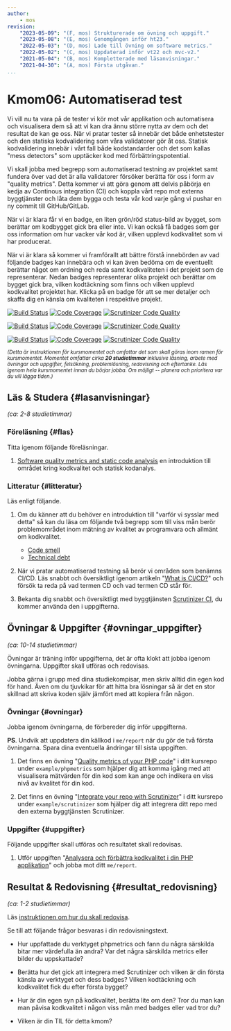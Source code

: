 ```yaml
---
author:
    - mos
revision:
    "2023-05-09": "(F, mos) Strukturerade om övning och uppgift."
    "2023-05-08": "(E, mos) Genomgången inför ht23."
    "2022-05-03": "(D, mos) Lade till övning om software metrics."
    "2022-05-02": "(C, mos) Uppdaterad inför vt22 och mvc-v2."
    "2021-05-04": "(B, mos) Kompletterade med läsanvisningar."
    "2021-04-30": "(A, mos) Första utgåvan."
...
```

Kmom06: Automatiserad test
==================================

Vi vill nu ta vara på de tester vi kör mot vår applikation och automatisera och visualisera dem så att vi kan dra ännu större nytta av dem och det resultat de kan ge oss. När vi pratar tester så innebär det både enhetstester och den statiska kodvalidering som våra validatorer gör åt oss. Statisk kodvalidering innebär i vårt fall både kodstandarder och det som kallas "mess detectors" som upptäcker kod med förbättringspotential.

Vi skall jobba med begrepp som automatiserad testning av projektet samt fundera över vad det är alla validatorer försöker berätta för oss i form av "quality metrics". Detta kommer vi att göra genom att delvis påbörja en kedja av Continous integration (CI) och koppla vårt repo mot externa byggtjänster och låta dem bygga och testa vår kod varje gång vi pushar en ny commit till GitHub/GitLab.

När vi är klara får vi en badge, en liten grön/röd status-bild av bygget, som berättar om kodbygget gick bra eller inte. Vi kan också få badges som ger oss information om hur vacker vår kod är, vilken upplevd kodkvalitet som vi har producerat.

När vi är klara så kommer vi framförallt att bättre förstå innebörden av vad följande badges kan innebära och vi kan även bedöma om de eventuellt berättar något om ordning och reda samt kodkvaliteten i det projekt som de representerar. Nedan badges representerar olika projekt och berättar om bygget gick bra, vilken kodtäckning som finns och vilken upplevd kodkvalitet projektet har. Klicka på en badge för att se mer detaljer och skaffa dig en känsla om kvaliteten i respektive projekt.

[![Build Status](https://scrutinizer-ci.com/g/canax/router/badges/build.png?b=master)](https://scrutinizer-ci.com/g/canax/router/build-status/master) [![Code Coverage](https://scrutinizer-ci.com/g/canax/router/badges/coverage.png?b=master)](https://scrutinizer-ci.com/g/canax/router/?branch=master) [![Scrutinizer Code Quality](https://scrutinizer-ci.com/g/canax/router/badges/quality-score.png?b=master)](https://scrutinizer-ci.com/g/canax/router/?branch=master)

[![Build Status](https://scrutinizer-ci.com/g/canax/database/badges/build.png?b=master)](https://scrutinizer-ci.com/g/canax/database/build-status/master) [![Code Coverage](https://scrutinizer-ci.com/g/canax/database/badges/coverage.png?b=master)](https://scrutinizer-ci.com/g/canax/database/?branch=master) [![Scrutinizer Code Quality](https://scrutinizer-ci.com/g/canax/database/badges/quality-score.png?b=master)](https://scrutinizer-ci.com/g/canax/database/?branch=master)

[![Build Status](https://scrutinizer-ci.com/g/mosbth/cimage/badges/build.png?b=master)](https://scrutinizer-ci.com/g/mosbth/cimage/build-status/master) [![Code Coverage](https://scrutinizer-ci.com/g/mosbth/cimage/badges/coverage.png?b=master)](https://scrutinizer-ci.com/g/mosbth/cimage/?branch=master) [![Scrutinizer Code Quality](https://scrutinizer-ci.com/g/mosbth/cimage/badges/quality-score.png?b=master)](https://scrutinizer-ci.com/g/mosbth/cimage/?branch=master)

<!-- more -->

<small><i>(Detta är instruktionen för kursmomentet och omfattar det som skall göras inom ramen för kursmomentet. Momentet omfattar cirka **20 studietimmar** inklusive läsning, arbete med övningar och uppgifter, felsökning, problemlösning, redovisning och eftertanke. Läs igenom hela kursmomentet innan du börjar jobba. Om möjligt -- planera och prioritera var du vill lägga tiden.)</i></small>


<!--
Lägg till i dbwebb test så att det kollar om README filen är uppdaterad med länkar till badges.
-->



Läs & Studera  {#lasanvisningar}
---------------------------------

*(ca: 2-8 studietimmar)*



### Föreläsning {#flas}

Titta igenom följande föreläsningar.

1. [Software quality metrics and static code analysis](./../forelasning/quality) en introduktion till området kring kodkvalitet och statisk kodanalys.

<!--
Se igenom föreläsningen om den har rätt fokus, gör en uppdatering.
Knyt ihop med (en uppdaterad variant av) föreläsningen om kvalitetsaspekter på oo programmering.

Förenkla och håll ett fokus kring fyra (fem code coverage, sex CRAP) C:n för att komma igång med kodkvalitet.
* Cyclomatic complexity
* Cohesion (LCOM)
* Coupling (Afferent and Efferent)
* Coverage

Något om CI/CD? Locka till kursen i trean?
Något om olika typer av buildsystem?
-->



### Litteratur  {#litteratur}

Läs enligt följande.

1. Om du känner att du behöver en introduktion till "varför vi sysslar med detta" så kan du läsa om följande två begrepp som till viss mån berör problemområdet inom mätning av kvalitet av programvara och allmänt om kodkvalitet.

    * [Code smell](https://en.wikipedia.org/wiki/Code_smell)
    * [Technical debt](https://en.wikipedia.org/wiki/Technical_debt)

1. När vi pratar automatiserad testning så berör vi områden som benämns CI/CD. Läs snabbt och översiktligt igenom artikeln "[What is CI/CD?](https://www.redhat.com/en/topics/devops/what-is-ci-cd)" och försök ta reda på vad termen CD och vad termen CD står för.

1. Bekanta dig snabbt och översiktligt med byggtjänsten [Scrutinizer CI](https://scrutinizer-ci.com/), du kommer använda den i uppgifterna.



Övningar & Uppgifter  {#ovningar_uppgifter}
-------------------------------------------

*(ca: 10-14 studietimmar)*

Övningar är träning inför uppgifterna, det är ofta klokt att jobba igenom övningarna. Uppgifter skall utföras och redovisas.

Jobba gärna i grupp med dina studiekompisar, men skriv alltid din egen kod för hand. Även om du tjuvkikar för att hitta bra lösningar så är det en stor skillnad att skriva koden själv jämfört med att kopiera från någon.



### Övningar {#ovningar}

Jobba igenom övningarna, de förbereder dig inför uppgifterna.

**PS**. Undvik att uppdatera din källkod i `me/report` när du gör de två första övningarna. Spara dina eventuella ändringar till sista uppgiften.

1. Det finns en övning "[Quality metrics of your PHP code](https://github.com/dbwebb-se/mvc/tree/main/example/phpmetrics)" i ditt kursrepo under `example/phpmetrics` som hjälper dig att komma igång med att visualisera mätvärden för din kod som kan ange och indikera en viss nivå av kvalitet för din kod.

1. Det finns en övning "[Integrate your repo with Scrutinizer](https://github.com/dbwebb-se/mvc/tree/main/example/scrutinizer)" i ditt kursrepo under `example/scrutinizer` som hjälper dig att integrera ditt repo med den externa byggtjänsten Scrutinizer.

<!--
CI flöde, GitHub Actions?

Fundera igenom flödet och undervisa i CI.

Exempelrepo https://github.com/mosbth/mvc-metrics
-->



### Uppgifter {#uppgifter}

Följande uppgifter skall utföras och resultatet skall redovisas.

1. Utför uppgiften "[Analysera och förbättra kodkvalitet i din PHP applikation](uppgift/analysera-och-forbattra-kodkvalitet-i-din-php-applikation)" och jobba mot ditt `me/report`.



Resultat & Redovisning  {#resultat_redovisning}
-----------------------------------------------

*(ca: 1-2 studietimmar)*

Läs [instruktionen om hur du skall redovisa](./../redovisa).

Se till att följande frågor besvaras i din redovisningstext.

* Hur uppfattade du verktyget phpmetrics och fann du några särskilda bitar mer värdefulla än andra? Var det några särskilda metrics eller bilder du uppskattade?

* Berätta hur det gick att integrera med Scrutinizer och vilken är din första känsla av verktyget och dess badges? Vilken kodtäckning och kodkvalitet fick du efter första bygget?

* Hur är din egen syn på kodkvalitet, berätta lite om den? Tror du man kan man påvisa kodkvalitet i någon viss mån med badges eller vad tror du?

* Vilken är din TIL för detta kmom?
